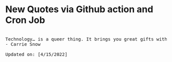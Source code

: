 # New Quotes via Github action and Cron Job

<pre>
<!-- #quote -->
Technology… is a queer thing. It brings you great gifts with one hand, and it stabs you in the back with the other.
- Carrie Snow

Updated on: [4/15/2022]
<!-- #quoteEnd -->
</pre>
